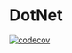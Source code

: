 # DotNet

[![codecov](https://codecov.io/gh/sssMac/DotNet/branch/2k-308/graph/badge.svg?token=7KHJYFSUMW)](https://codecov.io/gh/sssMac/DotNet)


